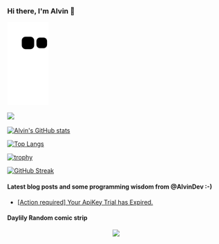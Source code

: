 ### Hi there, I'm Alvin 👋

<img src="https://raw.githubusercontent.com/msoftware/msoftware/output/github-contribution-grid-snake.svg" />

![](https://github-profile-summary-cards.vercel.app/api/cards/profile-details?username=msoftware&theme=vue)

[![Alvin's GitHub stats](https://github-readme-stats.vercel.app/api?username=CrackerSilent67)](https://github.com/CrackerSilent67)

[![Top Langs](https://github-readme-stats.vercel.app/api/top-langs/?username=CrackerSilent67&layout=compact)](https://github.com/CrackerSilent67)

[![trophy](https://github-profile-trophy.vercel.app/?username=CrackerSilent67)](https://github.com/ryo-ma/github-profile-trophy)

[![GitHub Streak](https://github-readme-streak-stats.herokuapp.com/?user=CrackerSilent67)](https://git.io/streak-stats)

#### Latest blog posts and some programming wisdom from @AlvinDev :-)
<!-- BLOG-POST-LIST:START -->
- [[Action required] Your ApiKey Trial has Expired.](https://aorec.my.id)
<!-- BLOG-POST-LIST:END -->

#### Daylily Random comic strip
<!--START_SECTION:comicstrip-->
<p align="center">
 <a href="https://xkcd.com/">
 <img src="https://imgs.xkcd.com/comics/or_whatever.png" />
</a>
</p>
<!--END_SECTION:comicstrip-->

<!--
**msoftware/msoftware** is a ✨ _special_ ✨ repository because its `README.md` (this file) appears on your GitHub profile.

Here are some ideas to get you started:

- 🔭 I’m currently working on ...
- 🌱 I’m currently learning ...
- 👯 I’m looking to collaborate on ...
- 🤔 I’m looking for help with ...
- 💬 Ask me about ...
- 📫 How to reach me: ...
- 😄 Pronouns: ...
- ⚡ Fun fact: ...
-->
